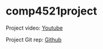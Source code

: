 # comp4521project

Project video: [Youtube](https://youtu.be/KVipJxnfktY)

Project Git rep: [Github](https://github.com/markpiu/comp4521project/)
